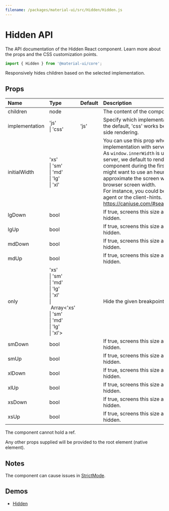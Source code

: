 ```yaml
---
filename: /packages/material-ui/src/Hidden/Hidden.js
---
```


<!--- This documentation is automatically generated, do not try to edit it. -->

# Hidden API

<p class="description">The API documentation of the Hidden React component. Learn more about the props and the CSS customization points.</p>

```js
import { Hidden } from '@material-ui/core';
```

Responsively hides children based on the selected implementation.

## Props

| Name | Type | Default | Description |
|:-----|:-----|:--------|:------------|
| <span class="prop-name">children</span> | <span class="prop-type">node</span> |  | The content of the component. |
| <span class="prop-name">implementation</span> | <span class="prop-type">'js'<br>&#124;&nbsp;'css'</span> | <span class="prop-default">'js'</span> | Specify which implementation to use.  'js' is the default, 'css' works better for server-side rendering. |
| <span class="prop-name">initialWidth</span> | <span class="prop-type">'xs'<br>&#124;&nbsp;'sm'<br>&#124;&nbsp;'md'<br>&#124;&nbsp;'lg'<br>&#124;&nbsp;'xl'</span> |  | You can use this prop when choosing the `js` implementation with server-side rendering.<br>As `window.innerWidth` is unavailable on the server, we default to rendering an empty component during the first mount. You might want to use an heuristic to approximate the screen width of the client browser screen width.<br>For instance, you could be using the user-agent or the client-hints. https://caniuse.com/#search=client%20hint |
| <span class="prop-name">lgDown</span> | <span class="prop-type">bool</span> |  | If true, screens this size and down will be hidden. |
| <span class="prop-name">lgUp</span> | <span class="prop-type">bool</span> |  | If true, screens this size and up will be hidden. |
| <span class="prop-name">mdDown</span> | <span class="prop-type">bool</span> |  | If true, screens this size and down will be hidden. |
| <span class="prop-name">mdUp</span> | <span class="prop-type">bool</span> |  | If true, screens this size and up will be hidden. |
| <span class="prop-name">only</span> | <span class="prop-type">'xs'<br>&#124;&nbsp;'sm'<br>&#124;&nbsp;'md'<br>&#124;&nbsp;'lg'<br>&#124;&nbsp;'xl'<br>&#124;&nbsp;Array<'xs'<br>&#124;&nbsp;'sm'<br>&#124;&nbsp;'md'<br>&#124;&nbsp;'lg'<br>&#124;&nbsp;'xl'></span> |  | Hide the given breakpoint(s). |
| <span class="prop-name">smDown</span> | <span class="prop-type">bool</span> |  | If true, screens this size and down will be hidden. |
| <span class="prop-name">smUp</span> | <span class="prop-type">bool</span> |  | If true, screens this size and up will be hidden. |
| <span class="prop-name">xlDown</span> | <span class="prop-type">bool</span> |  | If true, screens this size and down will be hidden. |
| <span class="prop-name">xlUp</span> | <span class="prop-type">bool</span> |  | If true, screens this size and up will be hidden. |
| <span class="prop-name">xsDown</span> | <span class="prop-type">bool</span> |  | If true, screens this size and down will be hidden. |
| <span class="prop-name">xsUp</span> | <span class="prop-type">bool</span> |  | If true, screens this size and up will be hidden. |

The component cannot hold a ref.

Any other props supplied will be provided to the root element (native element).

## Notes

The component can cause issues in [StrictMode](https://reactjs.org/docs/strict-mode.html).

## Demos

- [Hidden](/components/hidden/)

